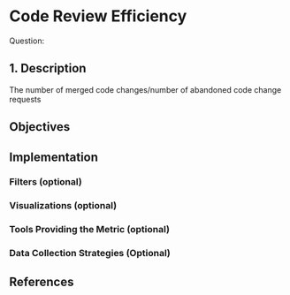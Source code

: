 # Code Review Efficiency

Question: 

## 1. Description
The number of merged code changes/number of abandoned code change requests

## Objectives

## Implementation

### Filters (optional)

### Visualizations (optional)

### Tools Providing the Metric (optional)

### Data Collection Strategies (Optional)

## References

